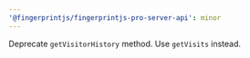 ```yaml
---
'@fingerprintjs/fingerprintjs-pro-server-api': minor
---
```


Deprecate `getVisitorHistory` method. Use `getVisits` instead.
